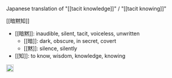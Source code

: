 
Japanese translation of "[[tacit knowledge]]" / "[[tacit knowing]]"

[[暗黙知]]
- [[暗黙]]: inaudible, silent, tacit, voiceless, unwritten
    - [[暗]]: dark, obscure, in secret, covert
    - [[黙]]: silence, silently
- [[知]]: to know, wisdom, knowledge, knowing

<img src='https://scrapbox.io/api/pages/nishio/en/icon' alt='en.icon' height="19.5"/>
